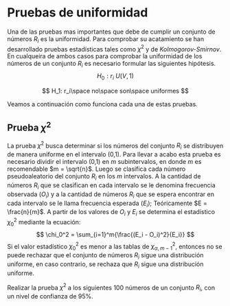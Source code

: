 # Pruebas de uniformidad

Una de las pruebas mas importantes que debe de cumplir un conjunto de números $R_i$ es la uniformidad. Para comprobar su acatamiento se han desarrollado pruebas estadísticas tales como $\chi^2$ y  de *Kolmogorov-Smirnov*. En cualqueira de ambos casos para comprobar la uniformidad de los números de un conjunto $R_i$ es necesario formular las siguientes hipótesis.
$$
H_0: r_i ~ U(V,1)  
$$

$$
H_1: r_i\space no\space son\space uniformes
$$

Veamos a continuación como funciona cada una de estas pruebas. 

## Prueba $\chi^2$

La prueba $\chi^2$ busca determinar si los números del conjunto $R_i$ se distribuyen de manera uniforme en el intervalo  (0,1). Para llevar a acabo esta prueba es necesario dividir el intervalo (0,1) en $m$ subintervalos, en donde $m$ es recomendable $m = \sqrt{n}$. Luego se clasifica cada número pseudoaleatorio del conjunto $R_i$ en los $m$ intervalos. A la cantidad de números $R_i$ que se clasifican  en cada intervalo se le denomina frecuencia observada ($O_i$) y a la cantidad de números $R_i$ que se espera encontrar en cada intervalo se le llama frecuencia esperada ($E_i$); Teóricamente $E = \frac{n}{m}$. A partir de los valores de $O_i$ y $E_i$ se determina el estadístico $\chi_0^2$ mediante la ecuación: 
$$
\chi_0^2 = \sum_{i=1}^m{\frac{(E_i - O_i)^2}{E_i}}
$$
Si el valor estadístico $\chi_0^2$ es menor a las tablas de $\chi_{\alpha, m-1}^2$, entonces no se puede rechazar que el conjunto de números $R_i$ sigue una distribución uniforme, en caso contrario, se rechaza que $R_i$ sigue una distribución uniforme.

Realizar la prueba $\chi^2$ a los siguientes 100 números de un conjunto $R_i$, con un nivel de confianza de 95%. 




